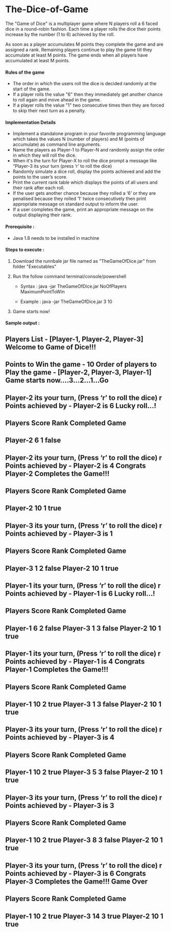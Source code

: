 # The-Dice-of-Game

The "Game of Dice" is a multiplayer game where N players roll a 6 faced dice in a round-robin
fashion. Each time a player rolls the dice their points increase by the number (1 to 6) achieved
by the roll.

As soon as a player accumulates M points they complete the game and are assigned a rank.
Remaining players continue to play the game till they accumulate at least M points. The game
ends when all players have accumulated at least M points.

#### Rules of the game
- The order in which the users roll the dice is decided randomly at the start of the game.
- If a player rolls the value "6" then they immediately get another chance to roll again and move
ahead in the game.
- If a player rolls the value "1" two consecutive times then they are forced to skip their next turn
as a penalty.


#### Implementation Details
- Implement a standalone program in your favorite programming language which takes the
values N (number of players) and M (points of accumulate) as command line arguments.
- Name the players as Player-1 to Player-N and randomly assign the order in which they
will roll the dice.
- When it's the turn for Player-X to roll the dice prompt a message like “Player-3 its your
turn (press ‘r’ to roll the dice)
- Randomly simulate a dice roll, display the points achieved and add the points to the
user’s score.
- Print the current rank table which displays the points of all users and their rank after
each roll.
- If the user gets another chance because they rolled a ‘6’ or they are penalised because
they rolled ‘1’ twice consecutively then print appropriate message on standard output to
inform the user.
- If a user completes the game, print an appropriate message on the output displaying
their rank.


#### Prerequisite :
- Java 1.8 needs to be installed in machine


#### Steps to execute :

1. Download the runnbale jar file named as "TheGameOfDice.jar" from folder "Executables"
2. Run the follow command terminal/console/powershell

   - Syntax :
   java -jar TheGameOfDice.jar NoOfPlayers MaximumPointToWin

   - Example :
   java -jar TheGameOfDice.jar 3 10
   
3. Game starts now!


#### Sample output :

Players List  - [Player-1, Player-2, Player-3]
Welcome to Game of Dice!!!
-----------------------------------------------------------------------------
Points to  Win the game  - 10
Order of players to Play the game - [Player-2, Player-3, Player-1]
Game starts now....3...2...1...Go
-----------------------------------------------------------------------------
Player-2 its your turn,  (Press ‘r’ to roll the dice) 
r
Points achieved by - Player-2 is 6
Lucky roll...!
-----------------------------------------------------------------------------
Players      Score     Rank       Completed Game
-----------------------------------------------------------------------------
Player-2     6          1           false
-----------------------------------------------------------------------------
Player-2 its your turn,  (Press ‘r’ to roll the dice) 
r
Points achieved by - Player-2 is 4
Congrats Player-2 Completes the Game!!!
-----------------------------------------------------------------------------
Players      Score     Rank       Completed Game
-----------------------------------------------------------------------------
Player-2    10          1            true
-----------------------------------------------------------------------------
Player-3 its your turn,  (Press ‘r’ to roll the dice) 
r
Points achieved by - Player-3 is 1
-----------------------------------------------------------------------------
Players      Score     Rank       Completed Game
-----------------------------------------------------------------------------
Player-3     1          2           false
Player-2    10          1            true
-----------------------------------------------------------------------------
Player-1 its your turn,  (Press ‘r’ to roll the dice) 
r
Points achieved by - Player-1 is 6
Lucky roll...!
-----------------------------------------------------------------------------
Players      Score     Rank       Completed Game
-----------------------------------------------------------------------------
Player-1     6          2           false
Player-3     1          3           false
Player-2    10          1            true
-----------------------------------------------------------------------------
Player-1 its your turn,  (Press ‘r’ to roll the dice) 
r
Points achieved by - Player-1 is 4
Congrats Player-1 Completes the Game!!!
-----------------------------------------------------------------------------
Players      Score     Rank       Completed Game
-----------------------------------------------------------------------------
Player-1    10          2            true
Player-3     1          3           false
Player-2    10          1            true
-----------------------------------------------------------------------------
Player-3 its your turn,  (Press ‘r’ to roll the dice) 
r
Points achieved by - Player-3 is 4
-----------------------------------------------------------------------------
Players      Score     Rank       Completed Game
-----------------------------------------------------------------------------
Player-1    10          2            true
Player-3     5          3           false
Player-2    10          1            true
-----------------------------------------------------------------------------
Player-3 its your turn,  (Press ‘r’ to roll the dice) 
r
Points achieved by - Player-3 is 3
-----------------------------------------------------------------------------
Players      Score     Rank       Completed Game
-----------------------------------------------------------------------------
Player-1    10          2            true
Player-3     8          3           false
Player-2    10          1            true
-----------------------------------------------------------------------------
Player-3 its your turn,  (Press ‘r’ to roll the dice) 
r
Points achieved by - Player-3 is 6
Congrats Player-3 Completes the Game!!!
Game Over
-----------------------------------------------------------------------------
Players      Score     Rank       Completed Game
-----------------------------------------------------------------------------
Player-1    10          2            true
Player-3    14          3            true
Player-2    10          1            true
-----------------------------------------------------------------------------
